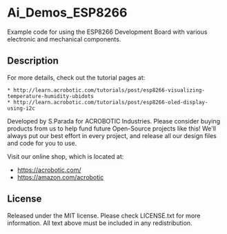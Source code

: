 # Ai_Demos_ESP8266

Example code for using the ESP8266 Development Board with various electronic and
mechanical components.

## Description

For more details, check out the tutorial pages at:

    * http://learn.acrobotic.com/tutorials/post/esp8266-visualizing-temperature-humidity-ubidots
    * http://learn.acrobotic.com/tutorials/post/esp8266-oled-display-using-i2c

Developed by S.Parada for ACROBOTIC Industries.  Please consider buying 
products from us to help fund future Open-Source projects like this! We'll
always put our best effort in every project, and release all our design 
files and code for you to use. 

Visit our online shop, which is located at:

   * https://acrobotic.com/
   * https://amazon.com/acrobotic   

## License

Released under the MIT license. Please check LICENSE.txt for more information. 
All text above must be included in any redistribution.
